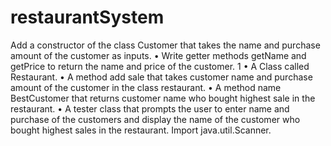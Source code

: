 # restaurantSystem
Add a constructor of the class Customer that takes the name and purchase amount
of the customer as inputs.
• Write getter methods getName and getPrice to return the name and price of the
customer.
1
• A Class called Restaurant.
• A method add sale that takes customer name and purchase amount of the
customer in the class restaurant.
• A method name BestCustomer that returns customer name who bought highest
sale in the restaurant.
• A tester class that prompts the user to enter name and purchase of the customers
and display the name of the customer who bought highest sales in the restaurant. Import java.util.Scanner.
